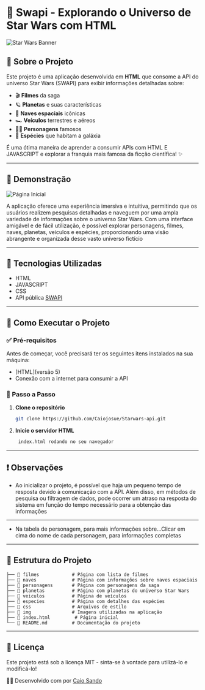 # 🚀 Swapi - Explorando o Universo de Star Wars com HTML

![Star Wars Banner](https://github.com/Caiojosue/imagens/blob/main/dv_9zdb.png)

## 🌟 Sobre o Projeto
Este projeto é uma aplicação desenvolvida em **HTML** que consome a API do universo Star Wars (SWAPI) para exibir informações detalhadas sobre:

- 🎬 **Filmes** da saga
- 🪐 **Planetas** e suas características
- 🚀 **Naves espaciais** icônicas
- 🏎 **Veículos** terrestres e aéreos
- 🧑‍🚀 **Personagens** famosos
- 🦾 **Espécies** que habitam a galáxia

É uma ótima maneira de aprender a consumir APIs com HTML E JAVASCRIPT e explorar a franquia mais famosa da ficção científica! ✨

---

## 🎥 Demonstração

![Página Inicial](https://github.com/Caiojosue/imagens/blob/main/Screenshot%202025-03-21%20at%2010.42.46.png)

A aplicação oferece uma experiência imersiva e intuitiva, permitindo que os usuários realizem pesquisas detalhadas e naveguem por uma ampla variedade de informações sobre o universo Star Wars. Com uma interface amigável e de fácil utilização, é possível explorar personagens, filmes, naves, planetas, veículos e espécies, proporcionando uma visão abrangente e organizada desse vasto universo fictício

---

## 🔧 Tecnologias Utilizadas

- HTML
- JAVASCRIPT
- CSS
- API pública [SWAPI](https://swapi.dev/)

---

## 🚀 Como Executar o Projeto

### ✅ Pré-requisitos
Antes de começar, você precisará ter os seguintes itens instalados na sua máquina:

- [HTML](versão 5)
- Conexão com a internet para consumir a API

### 🔄 Passo a Passo

1. **Clone o repositório**
   ```sh
   git clone https://github.com/Caiojosue/Starwars-api.git
   ```
2. **Inicie o servidor HTML**
   ```sh
    index.html rodando no seu navegador 
   ```

---

## ❗️ Observações 

- Ao inicializar o projeto, é possível que haja um pequeno tempo de resposta devido à comunicação com a API. Além disso, em métodos de pesquisa ou filtragem de dados, pode ocorrer um atraso na resposta do sistema em função do tempo necessário para a obtenção das informações

---

- Na tabela de personagem, para mais informações sobre...Clicar em cima do nome de cada personagem, para informações completas

---

## 📂 Estrutura do Projeto

```
├── 📁 filmes            # Página com lista de filmes
├── 📁 naves             # Página com informações sobre naves espaciais
├── 📁 personagens       # Página com personagens da saga
├── 📁 planetas          # Página com planetas do universo Star Wars
├── 📁 veiculos          # Página de veículos
├── 📁 especies          # Página com detalhes das espécies
├── 📁 css               # Arquivos de estilo
├── 📁 img               # Imagens utilizadas na aplicação
├── 📄 index.html         # Página inicial
└── 📄 README.md         # Documentação do projeto
```

---


## 📜 Licença
Este projeto está sob a licença MIT - sinta-se à vontade para utilizá-lo e modificá-lo!

👨‍💻 Desenvolvido com por [Caio Sando](https://github.com/Caiojosue)
